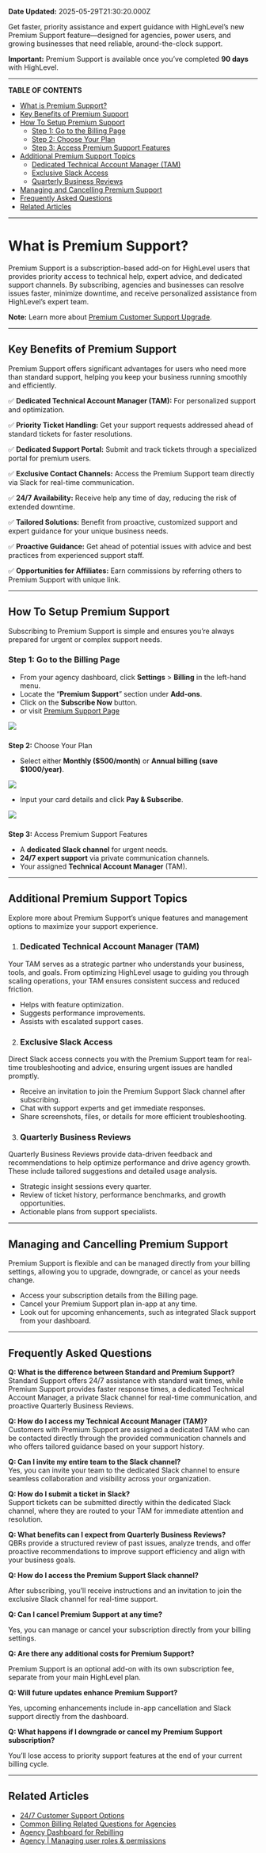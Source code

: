 **Date Updated:** 2025-05-29T21:30:20.000Z

Get faster, priority assistance and expert guidance with HighLevel’s new Premium Support feature—designed for agencies, power users, and growing businesses that need reliable, around-the-clock support.  
  
**Important:** Premium Support is available once you’ve completed **90 days** with HighLevel.

---

**TABLE OF CONTENTS**  
  
* [What is Premium Support?](#What-is-Premium-Support?)[](#Key-Benefits-of-Premium-Support)
* [Key Benefits of Premium Support](#Key-Benefits-of-Premium-Support)[](#How-To-Setup-Premium-Support)
* [How To Setup Premium Support](#How-To-Setup-Premium-Support)[](#Step-1%3A%C2%A0Go-to-the-Billing-Page)  
   * [Step 1: Go to the Billing Page](#Step-1%3A%C2%A0Go-to-the-Billing-Page)[](#Step-2%3A%C2%A0Choose-Your-Plan)  
   * [Step 2: Choose Your Plan](#Step-2%3A%C2%A0Choose-Your-Plan)[](#Step-3%3A%C2%A0Access-Premium-Support-Features)  
   * [Step 3: Access Premium Support Features](#Step-3%3A%C2%A0Access-Premium-Support-Features)[](#Additional-Premium-Support-Topics)
* [Additional Premium Support Topics](#Additional-Premium-Support-Topics)[](#Dedicated-Technical-Account-Manager-%28TAM%29)  
   * [Dedicated Technical Account Manager (TAM)](#Dedicated-Technical-Account-Manager-%28TAM%29)[](#Exclusive-Slack-Access)  
   * [Exclusive Slack Access](#Exclusive-Slack-Access)[](#Quarterly-Business-Reviews)  
   * [Quarterly Business Reviews](#Quarterly-Business-Reviews)[](#Managing-and-Cancelling-Premium-Support)
* [Managing and Cancelling Premium Support](#Managing-and-Cancelling-Premium-Support)[](#Frequently-Asked-Questions)
* [Frequently Asked Questions](#Frequently-Asked-Questions)[](#Related-Articles)
* [Related Articles](#Related-Articles)

---

# **What is Premium Support?**

  
Premium Support is a subscription-based add-on for HighLevel users that provides priority access to technical help, expert advice, and dedicated support channels. By subscribing, agencies and businesses can resolve issues faster, minimize downtime, and receive personalized assistance from HighLevel’s expert team.

  
**Note:** Learn more about [Premium Customer Support Upgrade](https://help.gohighlevel.com/en/support/solutions/articles/155000004578).

---

## **Key Benefits of Premium Support**

  
Premium Support offers significant advantages for users who need more than standard support, helping you keep your business running smoothly and efficiently.

  
✅ **Dedicated Technical Account Manager (TAM):** For personalized support and optimization.

  
✅ **Priority Ticket Handling:** Get your support requests addressed ahead of standard tickets for faster resolutions.

  
✅ **Dedicated Support Portal:** Submit and track tickets through a specialized portal for premium users.

  
✅ **Exclusive Contact Channels:** Access the Premium Support team directly via Slack for real-time communication.

  
✅ **24/7 Availability:** Receive help any time of day, reducing the risk of extended downtime.

  
✅ **Tailored Solutions:** Benefit from proactive, customized support and expert guidance for your unique business needs.

  
✅ **Proactive Guidance:** Get ahead of potential issues with advice and best practices from experienced support staff.  
  
✅ **Opportunities for Affiliates:** Earn commissions by referring others to Premium Support with unique link.

---

## **How To Setup Premium Support**

  
Subscribing to Premium Support is simple and ensures you’re always prepared for urgent or complex support needs.

### **Step 1:** Go to the Billing Page

  
* From your agency dashboard, click **Settings** \> **Billing** in the left-hand menu.
* Locate the “**Premium Support**” section under **Add-ons**.
* Click on the **Subscribe Now** button.
* or visit [Premium Support Page](https://app.gohighlevel.com/offers/premium-support)  
    
![](https://s3.amazonaws.com/cdn.freshdesk.com/data/helpdesk/attachments/production/155047442788/original/tpbCY82fC3x-1nxugMQVE_NCB2JgnRaAIA.jpeg?1748531997)

###   
**Step 2:** Choose Your Plan

  
* Select either **Monthly ($500/month)** or **Annual billing (save $1000/year)**.  
    
![](https://s3.amazonaws.com/cdn.freshdesk.com/data/helpdesk/attachments/production/155047442789/original/1NpjzZAxC2LSImJlbb-h2OAguPWXueOMrg.jpeg?1748531998)
* Input your card details and click **Pay & Subscribe**.  
    
    
![](https://s3.amazonaws.com/cdn.freshdesk.com/data/helpdesk/attachments/production/155047442787/original/pnKydMpyCGQazT1jAsBFBhCnfu0av8r3rA.jpeg?1748531998)

###   
  
**Step 3:** Access Premium Support Features

  
* A **dedicated Slack channel** for urgent needs.
* **24/7 expert support** via private communication channels.
* Your assigned **Technical Account Manager** (TAM).

---

## **Additional Premium Support Topics**

  
Explore more about Premium Support’s unique features and management options to maximize your support experience.

  
1. ### **Dedicated Technical Account Manager (TAM)**  
    
Your TAM serves as a strategic partner who understands your business, tools, and goals. From optimizing HighLevel usage to guiding you through scaling operations, your TAM ensures consistent success and reduced friction.  
    
   * Helps with feature optimization.  
   * Suggests performance improvements.  
   * Assists with escalated support cases.
2. ### **Exclusive Slack Access**  
    
Direct Slack access connects you with the Premium Support team for real-time troubleshooting and advice, ensuring urgent issues are handled promptly.  
    
   * Receive an invitation to join the Premium Support Slack channel after subscribing.  
   * Chat with support experts and get immediate responses.  
   * Share screenshots, files, or details for more efficient troubleshooting.
3. ### **Quarterly Business Reviews**  
    
Quarterly Business Reviews provide data-driven feedback and recommendations to help optimize performance and drive agency growth. These include tailored suggestions and detailed usage analysis.  
    
   * Strategic insight sessions every quarter.  
   * Review of ticket history, performance benchmarks, and growth opportunities.  
   * Actionable plans from support specialists.

---

## **Managing and Cancelling Premium Support**

  
Premium Support is flexible and can be managed directly from your billing settings, allowing you to upgrade, downgrade, or cancel as your needs change. 

  
* Access your subscription details from the Billing page.
* Cancel your Premium Support plan in-app at any time.
* Look out for upcoming enhancements, such as integrated Slack support from your dashboard.

---

## **Frequently Asked Questions**

  
**Q: What is the difference between Standard and Premium Support?**  
Standard Support offers 24/7 assistance with standard wait times, while Premium Support provides faster response times, a dedicated Technical Account Manager, a private Slack channel for real-time communication, and proactive Quarterly Business Reviews.

  
**Q: How do I access my Technical Account Manager (TAM)?**  
Customers with Premium Support are assigned a dedicated TAM who can be contacted directly through the provided communication channels and who offers tailored guidance based on your support history.

  
**Q: Can I invite my entire team to the Slack channel?**  
Yes, you can invite your team to the dedicated Slack channel to ensure seamless collaboration and visibility across your organization.

  
**Q: How do I submit a ticket in Slack?**  
Support tickets can be submitted directly within the dedicated Slack channel, where they are routed to your TAM for immediate attention and resolution.

  
**Q: What benefits can I expect from Quarterly Business Reviews?**  
QBRs provide a structured review of past issues, analyze trends, and offer proactive recommendations to improve support efficiency and align with your business goals.

  
**Q: How do I access the Premium Support Slack channel?**

After subscribing, you’ll receive instructions and an invitation to join the exclusive Slack channel for real-time support.

  
**Q: Can I cancel Premium Support at any time?**

Yes, you can manage or cancel your subscription directly from your billing settings.

  
**Q: Are there any additional costs for Premium Support?**

Premium Support is an optional add-on with its own subscription fee, separate from your main HighLevel plan.

  
**Q: Will future updates enhance Premium Support?**

Yes, upcoming enhancements include in-app cancellation and Slack support directly from the dashboard.

  
**Q: What happens if I downgrade or cancel my Premium Support subscription?**

You’ll lose access to priority support features at the end of your current billing cycle.

---

## **Related Articles**

  
* [24/7 Customer Support Options](https://help.gohighlevel.com/en/support/solutions/articles/155000000969)
* [Common Billing Related Questions for Agencies](https://help.gohighlevel.com/en/support/solutions/articles/48001208376)
* [Agency Dashboard for Rebilling](https://help.gohighlevel.com/en/support/solutions/articles/155000004173)
* [Agency | Managing user roles & permissions](https://help.gohighlevel.com/en/support/solutions/articles/155000002543)